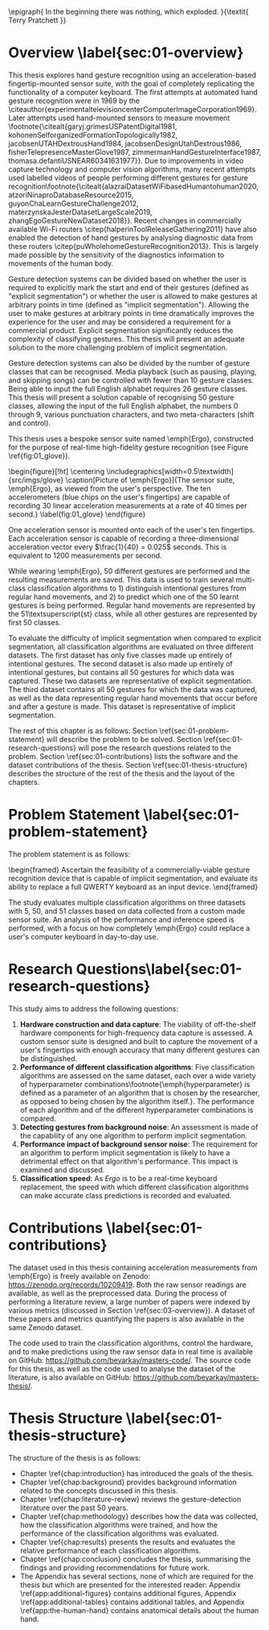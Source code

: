 <!---
Note: What you bring to the table is _fidelity_. There has been oodles of work
trying to classify big obvious gestures, but nothing that comes close to
replacing the keyboard. Nobody wants to wave their hands around just to type
the letter "a", but Ergo lets you do a simple motion and it is done.

Contributions:

- Gestures are far more subtle than found before
- Gestures can be completed far faster than before
- Application is explicitly for full computer interaction
- Many more gestures than before
- Glove is very unintrusive due to the fingernail design
- Segmentation is done automatically, which is often not considered
--->


\epigraph{
    In the beginning there was nothing, which exploded.
}{\textit{ Terry Pratchett }}

# Overview \label{sec:01-overview}

This thesis explores hand gesture recognition using an acceleration-based
fingertip-mounted sensor suite, with the goal of completely replicating the
functionality of a computer keyboard. The first attempts at automated hand
gesture recognition were in 1969 by the
\citeauthor{experimentaltelevisioncenterComputerImageCorporation1969}. Later
attempts used hand-mounted sensors to measure movement
\footnote{\citealt{garyj.grimesUSPatentDigital1981,
kohonenSelforganizedFormationTopologically1982, jacobsenUTAHDextrousHand1984,
jacobsenDesignUtahDextrous1986, fisherTelepresenceMasterGlove1987,
zimmermanHandGestureInterface1987, thomasa.defantiUSNEAR60341631977}}. Due to
improvements in video capture technology and computer vision algorithms, many
recent attempts used labelled videos of people performing different gestures
for gesture
recognition\footnote{\citealt{alazraiDatasetWiFibasedHumantohuman2020,
atzoriNinaproDatabaseResource2015, guyonChaLearnGestureChallenge2012,
materzynskaJesterDatasetLargeScale2019, zhangEgoGestureNewDataset2018}}. Recent
changes in commercially available Wi-Fi routers
\citep{halperinToolReleaseGathering2011} have also enabled the detection of
hand gestures by analysing diagnostic data from these routers
\citep{puWholehomeGestureRecognition2013}. This is largely made possible by the
sensitivity of the diagnostics information to movements of the human body.

Gesture detection systems can be divided based on whether the user is required
to explicitly mark the start and end of their gestures (defined as "explicit
segmentation") or whether the user is allowed to make gestures at arbitrary
points in time (defined as "implicit segmentation"). Allowing the user to make
gestures at arbitrary points in time dramatically improves the experience for
the user and may be considered a requirement for a commercial product. Explicit
segmentation significantly reduces the complexity of classifying gestures. This
thesis will present an adequate solution to the more challenging problem of
implicit segmentation.

Gesture detection systems can also be divided by the number of gesture classes
that can be recognised. Media playback (such as pausing, playing, and skipping
songs) can be controlled with fewer than 10 gesture classes. Being able to
input the full English alphabet requires 26 gesture classes. This thesis will
present a solution capable of recognising 50 gesture classes, allowing the
input of the full English alphabet, the numbers 0 through 9, various
punctuation characters, and two meta-characters (shift and control).

This thesis uses a bespoke sensor suite named \emph{Ergo}, constructed for the
purpose of real-time high-fidelity gesture recognition (see Figure
\ref{fig:01_glove}).

\begin{figure}[!ht]
    \centering
    \includegraphics[width=0.5\textwidth]{src/imgs/glove}
    \caption[Picture of \emph{Ergo}]{The sensor suite, \emph{Ergo}, as viewed
    from the user's perspective. The ten accelerometers (blue chips on the
    user's fingertips) are capable of recording 30 linear acceleration
    measurements at a rate of 40 times per second.}
    \label{fig:01_glove}
\end{figure}

One acceleration sensor is mounted onto each of the user's ten fingertips. Each
acceleration sensor is capable of recording a three-dimensional acceleration vector
every $\frac{1}{40} = 0.025$ seconds. This is equivalent to 1200 measurements
per second.

While wearing \emph{Ergo}, 50 different gestures are performed and the resulting
measurements are saved. This data is used to train several multi-class
classification algorithms to 1) distinguish intentional gestures from regular
hand movements, and 2) to predict which one of the 50 learnt gestures is being
performed. Regular hand movements are represented by the 51\textsuperscript{st}
class, while all other gestures are represented by first 50 classes.

To evaluate the difficulty of implicit segmentation when compared to explicit
segmentation, all classification algorithms are evaluated on three different
datasets. The first dataset has only five classes made up entirely of intentional
gestures. The second dataset is also made up entirely of intentional gestures,
but contains all 50 gestures for which data was captured. These two datasets
are representative of explicit segmentation. The third dataset contains all 50
gestures for which the data was captured, as well as the data representing
regular hand movements that occur before and after a gesture is made. This
dataset is representative of implicit segmentation.

The rest of this chapter is as follows: Section \ref{sec:01-problem-statement}
will describe the problem to be solved. Section \ref{sec:01-research-questions}
will pose the research questions related to the problem. Section
\ref{sec:01-contributions} lists the software and the dataset contributions of
the thesis. Section \ref{sec:01-thesis-structure} describes the structure of
the rest of the thesis and the layout of the chapters.

# Problem Statement \label{sec:01-problem-statement}

The problem statement is as follows:

\begin{framed}
    Ascertain the feasibility of a commercially-viable gesture recognition
    device that is capable of implicit segmentation, and evaluate its ability
    to replace a full QWERTY keyboard as an input device.
\end{framed}

The study evaluates multiple classification algorithms on three datasets with
5, 50, and 51 classes based on data collected from a custom made sensor suite.
An analysis of the performance and inference speed is performed, with a focus
on how completely \emph{Ergo} could replace a user's computer keyboard in
day-to-day use.

# Research Questions\label{sec:01-research-questions}

This study aims to address the following questions:

1. **Hardware construction and data capture**: The viability of off-the-shelf
   hardware components for high-frequency data capture is assessed. A custom
   sensor suite is designed and built to capture the movement of a user's
   fingertips with enough accuracy that many different gestures can be
   distinguished.
2. **Performance of different classification algorithms**: Five classification
   algorithms are assessed on the same dataset, each over a wide variety of
   hyperparameter combinations\footnote{\emph{hyperparameter} is defined as a
   parameter of an algorithm that is chosen by the researcher, as opposed to
   being chosen by the algorithm itself.}. The performance of each algorithm
   and of the different hyperparameter combinations is compared.
3. **Detecting gestures from background noise**: An assessment is made of the
   capability of any one algorithm to perform implicit segmentation.
4. **Performance impact of background sensor noise**: The requirement for an
   algorithm to perform implicit segmentation is likely to have a detrimental
   effect on that algorithm's performance. This impact is examined and
   discussed.
5. **Classification speed**: As _Ergo_ is to be a real-time keyboard
   replacement, the speed with which different classification algorithms can
   make accurate class predictions is recorded and evaluated.

# Contributions \label{sec:01-contributions}

The dataset used in this thesis containing acceleration measurements from
\emph{Ergo} is freely available on Zenodo: https://zenodo.org/records/10209419. Both the raw
sensor readings are available, as well as the preprocessed data. During the
process of performing a literature review, a large number of papers were
indexed by various metrics (discussed in Section \ref{sec:03-overview}). A
dataset of these papers and metrics quantifying the papers is also available in
the same Zenodo dataset.

The code used to train the classification algorithms, control the hardware, and
to make predictions using the raw sensor data in real time is available on
GitHub: https://github.com/beyarkay/masters-code/. The source code for this
thesis, as well as the code used to analyse the dataset of the literature, is
also available on GitHub: https://github.com/beyarkay/masters-thesis/.

# Thesis Structure \label{sec:01-thesis-structure}

The structure of the thesis is as follows:

- Chapter \ref{chap:introduction} has introduced the goals of the thesis.
- Chapter \ref{chap:background} provides background information related to the
  concepts discussed in this thesis.
- Chapter \ref{chap:literature-review} reviews the gesture-detection literature
  over the past 50 years.
- Chapter \ref{chap:methodology} describes how the data was collected, how the
  classification algorithms were trained, and how the performance of the
  classification algorithms was evaluated.
- Chapter \ref{chap:results} presents the results and evaluates the relative
  performance of each classification algorithms.
- Chapter \ref{chap:conclusion} concludes the thesis, summarising the findings
  and providing recommendations for future work.
- The Appendix has several sections, none of which are required for the thesis
  but which are presented for the interested reader: Appendix
  \ref{app:additional-figures} contains additional figures, Appendix
  \ref{app:additional-tables} contains additional tables, and Appendix
  \ref{app:the-human-hand} contains anatomical details about the human hand.
